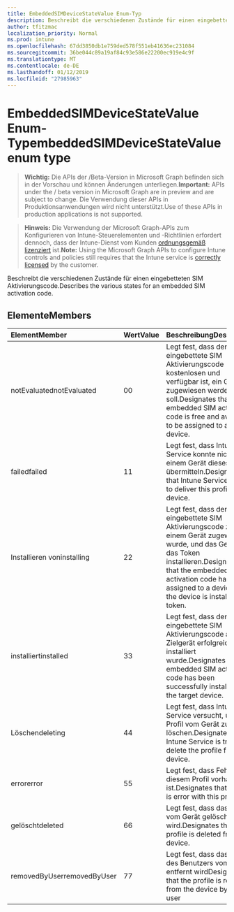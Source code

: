 ```yaml
---
title: EmbeddedSIMDeviceStateValue Enum-Typ
description: Beschreibt die verschiedenen Zustände für einen eingebetteten SIM Aktivierungscode.
author: tfitzmac
localization_priority: Normal
ms.prod: intune
ms.openlocfilehash: 67dd3850db1e759ded578f551eb41636ec231084
ms.sourcegitcommit: 36be044c89a19af84c93e586e22200ec919e4c9f
ms.translationtype: MT
ms.contentlocale: de-DE
ms.lasthandoff: 01/12/2019
ms.locfileid: "27985963"
---
```

# <a name="embeddedsimdevicestatevalue-enum-type"></a><span data-ttu-id="ebbaa-103">EmbeddedSIMDeviceStateValue Enum-Typ</span><span class="sxs-lookup"><span data-stu-id="ebbaa-103">embeddedSIMDeviceStateValue enum type</span></span>

> <span data-ttu-id="ebbaa-104">**Wichtig:** Die APIs der /Beta-Version in Microsoft Graph befinden sich in der Vorschau und können Änderungen unterliegen.</span><span class="sxs-lookup"><span data-stu-id="ebbaa-104">**Important:** APIs under the / beta version in Microsoft Graph are in preview and are subject to change.</span></span> <span data-ttu-id="ebbaa-105">Die Verwendung dieser APIs in Produktionsanwendungen wird nicht unterstützt.</span><span class="sxs-lookup"><span data-stu-id="ebbaa-105">Use of these APIs in production applications is not supported.</span></span>

> <span data-ttu-id="ebbaa-106">**Hinweis:** Die Verwendung der Microsoft Graph-APIs zum Konfigurieren von Intune-Steuerelementen und -Richtlinien erfordert dennoch, dass der Intune-Dienst vom Kunden [ordnungsgemäß lizenziert](https://go.microsoft.com/fwlink/?linkid=839381) ist.</span><span class="sxs-lookup"><span data-stu-id="ebbaa-106">**Note:** Using the Microsoft Graph APIs to configure Intune controls and policies still requires that the Intune service is [correctly licensed](https://go.microsoft.com/fwlink/?linkid=839381) by the customer.</span></span>

<span data-ttu-id="ebbaa-107">Beschreibt die verschiedenen Zustände für einen eingebetteten SIM Aktivierungscode.</span><span class="sxs-lookup"><span data-stu-id="ebbaa-107">Describes the various states for an embedded SIM activation code.</span></span>
## <a name="members"></a><span data-ttu-id="ebbaa-108">Elemente</span><span class="sxs-lookup"><span data-stu-id="ebbaa-108">Members</span></span>
|<span data-ttu-id="ebbaa-109">Element</span><span class="sxs-lookup"><span data-stu-id="ebbaa-109">Member</span></span>|<span data-ttu-id="ebbaa-110">Wert</span><span class="sxs-lookup"><span data-stu-id="ebbaa-110">Value</span></span>|<span data-ttu-id="ebbaa-111">Beschreibung</span><span class="sxs-lookup"><span data-stu-id="ebbaa-111">Description</span></span>|
|:---|:---|:---|
|<span data-ttu-id="ebbaa-112">notEvaluated</span><span class="sxs-lookup"><span data-stu-id="ebbaa-112">notEvaluated</span></span>|<span data-ttu-id="ebbaa-113">0</span><span class="sxs-lookup"><span data-stu-id="ebbaa-113">0</span></span>|<span data-ttu-id="ebbaa-114">Legt fest, dass der eingebettete SIM Aktivierungscode kostenlosen und verfügbar ist, ein Gerät zugewiesen werden soll.</span><span class="sxs-lookup"><span data-stu-id="ebbaa-114">Designates that the embedded SIM activation code is free and available to be assigned to a device.</span></span>|
|<span data-ttu-id="ebbaa-115">failed</span><span class="sxs-lookup"><span data-stu-id="ebbaa-115">failed</span></span>|<span data-ttu-id="ebbaa-116">1</span><span class="sxs-lookup"><span data-stu-id="ebbaa-116">1</span></span>|<span data-ttu-id="ebbaa-117">Legt fest, dass Intune Service konnte nicht an einem Gerät dieses Profil übermitteln.</span><span class="sxs-lookup"><span data-stu-id="ebbaa-117">Designates that Intune Service failed to deliver this profile to a device.</span></span>|
|<span data-ttu-id="ebbaa-118">Installieren von</span><span class="sxs-lookup"><span data-stu-id="ebbaa-118">installing</span></span>|<span data-ttu-id="ebbaa-119">2</span><span class="sxs-lookup"><span data-stu-id="ebbaa-119">2</span></span>|<span data-ttu-id="ebbaa-120">Legt fest, dass der eingebettete SIM Aktivierungscode zu einem Gerät zugewiesen wurde, und das Gerät wird das Token installieren.</span><span class="sxs-lookup"><span data-stu-id="ebbaa-120">Designates that the embedded SIM activation code has been assigned to a device and the device is installing the token.</span></span>|
|<span data-ttu-id="ebbaa-121">installiert</span><span class="sxs-lookup"><span data-stu-id="ebbaa-121">installed</span></span>|<span data-ttu-id="ebbaa-122">3</span><span class="sxs-lookup"><span data-stu-id="ebbaa-122">3</span></span>|<span data-ttu-id="ebbaa-123">Legt fest, dass der eingebettete SIM Aktivierungscode auf das Zielgerät erfolgreich installiert wurde.</span><span class="sxs-lookup"><span data-stu-id="ebbaa-123">Designates that the embedded SIM activation code has been successfully installed on the target device.</span></span>|
|<span data-ttu-id="ebbaa-124">Löschen</span><span class="sxs-lookup"><span data-stu-id="ebbaa-124">deleting</span></span>|<span data-ttu-id="ebbaa-125">4</span><span class="sxs-lookup"><span data-stu-id="ebbaa-125">4</span></span>|<span data-ttu-id="ebbaa-126">Legt fest, dass Intune Service versucht, um das Profil vom Gerät zu löschen.</span><span class="sxs-lookup"><span data-stu-id="ebbaa-126">Designates that Intune Service is trying to delete the profile from the device.</span></span>|
|<span data-ttu-id="ebbaa-127">error</span><span class="sxs-lookup"><span data-stu-id="ebbaa-127">error</span></span>|<span data-ttu-id="ebbaa-128">5</span><span class="sxs-lookup"><span data-stu-id="ebbaa-128">5</span></span>|<span data-ttu-id="ebbaa-129">Legt fest, dass Fehler mit diesem Profil vorhanden ist.</span><span class="sxs-lookup"><span data-stu-id="ebbaa-129">Designates that there is error with this profile.</span></span>|
|<span data-ttu-id="ebbaa-130">gelöscht</span><span class="sxs-lookup"><span data-stu-id="ebbaa-130">deleted</span></span>|<span data-ttu-id="ebbaa-131">6</span><span class="sxs-lookup"><span data-stu-id="ebbaa-131">6</span></span>|<span data-ttu-id="ebbaa-132">Legt fest, dass das Profil vom Gerät gelöscht wird.</span><span class="sxs-lookup"><span data-stu-id="ebbaa-132">Designates that the profile is deleted from the device.</span></span>|
|<span data-ttu-id="ebbaa-133">removedByUser</span><span class="sxs-lookup"><span data-stu-id="ebbaa-133">removedByUser</span></span>|<span data-ttu-id="ebbaa-134">7</span><span class="sxs-lookup"><span data-stu-id="ebbaa-134">7</span></span>|<span data-ttu-id="ebbaa-135">Legt fest, dass das Profil des Benutzers vom Gerät entfernt wird</span><span class="sxs-lookup"><span data-stu-id="ebbaa-135">Designates that the profile is removed from the device by the user</span></span>|





